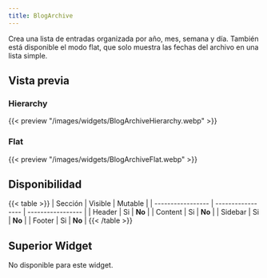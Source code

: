 ```yaml
---
title: BlogArchive
---
```


Crea una lista de entradas organizada por año, mes, semana y día. También está disponible el modo flat, que solo muestra las fechas del archivo en una lista simple.

## Vista previa

### Hierarchy

{{< preview "/images/widgets/BlogArchiveHierarchy.webp" >}}

### Flat

{{< preview "/images/widgets/BlogArchiveFlat.webp" >}}

## Disponibilidad

{{< table >}}
| Sección           | Visible           | Mutable           |
| ----------------- | ----------------- | ----------------- |
| Header            | Si                | **No**            |
| Content           | Si                | **No**            |
| Sidebar           | Si                | **No**            |
| Footer            | Si                | **No**            |
{{< /table >}}

## Superior Widget

No disponible para este widget.
